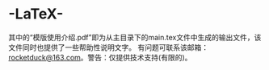 # -LaTeX-
其中的“模版使用介绍.pdf”即为从主目录下的main.tex文件中生成的输出文件，该文件同时也提供了一些帮助性说明文字。
有问题可联系该邮箱：rocketduck@163.com。警告：仅提供技术支持(有限的)。
